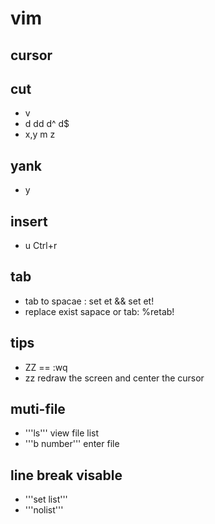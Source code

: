 # vim
## cursor

## cut
- v
- d dd d^ d$
- x,y m z

## yank
- y 

## insert

- u Ctrl+r

## tab
- tab to spacae : set et && set et!
- replace exist sapace or tab: %retab!

## tips
- ZZ == :wq
- zz redraw the screen and center the cursor

## muti-file
- '''ls''' view file list
- '''b number''' enter file

## line break visable
- '''set list'''
- '''nolist'''
